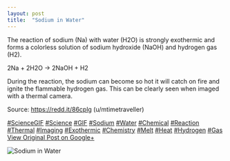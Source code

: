 ```yaml
---
layout: post
title:  "Sodium in Water"
---
```


The reaction of sodium (Na) with water (H2O) is strongly exothermic and forms a colorless solution of sodium hydroxide (NaOH) and hydrogen gas (H2).  
  
2Na + 2H2O -> 2NaOH + H2  
  
During the reaction, the sodium can become so hot it will catch on fire and ignite the flammable hydrogen gas. This can be clearly seen when imaged with a thermal camera.  
  
Source: <https://redd.it/86cplg> (u/mtimetraveller)  
  
[#ScienceGIF](https://plus.google.com/s/%23ScienceGIF/posts) [#Science](https://plus.google.com/s/%23Science/posts) [#GIF](https://plus.google.com/s/%23GIF/posts) [#Sodium](https://plus.google.com/s/%23Sodium/posts) [#Water](https://plus.google.com/s/%23Water/posts) [#Chemical](https://plus.google.com/s/%23Chemical/posts) [#Reaction](https://plus.google.com/s/%23Reaction/posts) [#Thermal](https://plus.google.com/s/%23Thermal/posts) [#Imaging](https://plus.google.com/s/%23Imaging/posts) [#Exothermic](https://plus.google.com/s/%23Exothermic/posts) [#Chemistry](https://plus.google.com/s/%23Chemistry/posts) [#Melt](https://plus.google.com/s/%23Melt/posts) [#Heat](https://plus.google.com/s/%23Heat/posts) [#Hydrogen](https://plus.google.com/s/%23Hydrogen/posts) [#Gas](https://plus.google.com/s/%23Gas/posts)
[View Original Post on Google+](https://plus.google.com/+ColinSullender/posts/JK7qVvJpKek)

![Sodium in Water](https://i.imgur.com/54yvPJF.gif)
